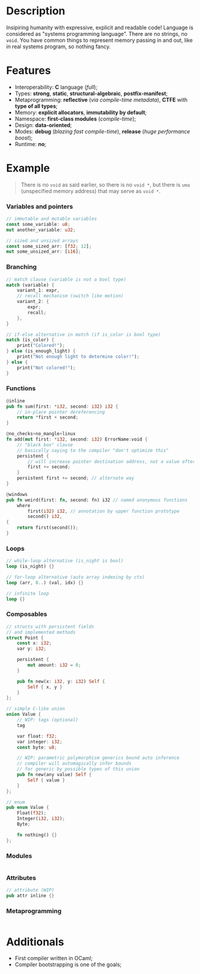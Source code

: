 # Description

Insipiring humanity with expressive, explicit and readable code!
Language is considered as "systems programming language". There are no strings, no `void`.
You have common things to represent memory passing in and out, like in real systems program, so nothing fancy.

# Features

- Interoperability: **C** language (_full_);
- Types: **strong**, **static**, **structural-algebraic**, **postfix-manifest**;
- Metaprogramming: **reflective** (_via compile-time metadata_), **CTFE** with **type of all types**;
- Memory: **explicit allocators**, **immutability by default**;
- Namespace: **first-class modules** (_compile-time_);
- Design: **data-oriented**;
- Modes: **debug** (_blazing fast compile-time_), **release** (_huge performance boost_);
- Runtime: **no**;

# Example

>There is no `void` as said earlier, so there is no `void *`, but there is `uma` (unspecified memory address) that may serve as `void *`.

### Variables and pointers

```rust
// immutable and mutable variables
const some_variable: u8;
mut another_variable: u32;

// sized and unsized arrays
const some_sized_arr: [f32; 12];
mut some_unsized_arr: [i16];
```

### Branching

```rust
// match clause (variable is not a bool type)
match (variable) {
    variant_1: expr,
    // recall mechanism (switch like motion)
    variant_2: {
        expr;
        recall;
    },
}

// if-else alternative in match (if is_color is bool type)
match (is_color) {
    print("Colored!");
} else (is_enough_light) {
    print("Not enough light to determine color!");
} else {
    print("Not colored!");
}
```

### Functions

```rust
@inline
pub fn sum(first: *i32, second: i32) i32 {
    // in-place pointer dereferencing
    return *first + second;
}

@no_checks+no_mangle+linux
fn add(mut first: *i32, second: i32) ErrorName:void {
    // "black box" clause
    // basically saying to the compiler "don't optimize this"
    persistent {
        // will increase pointer destination address, not a value after the ptr
        first += second;
    }
    persistent first += second; // alternate way
}

@windows
pub fn weird(first: fn, second: fn) i32 // named anonymous functions
    where
        first(i32) i32, // annotation by upper function prototype
        second() i32,
{
    return first(second());
}
```

### Loops

```rust
// while-loop alternative (is_night is bool)
loop (is_night) {}

// for-loop alternative (auto array indexing by ctx)
loop (arr, 0..) (val, idx) {}

// infinite loop
loop {}
```

### Composables

```rust
// structs with persistent fields
// and implemented methods
struct Point {
    const x: i32;
    var y: i32;

    persistent {
        mut amount: i32 = 0;
    }

    pub fn new(x: i32, y: i32) Self {
        Self { x, y }
    }
};

// simple C-like union
union Value {
    // WIP: tags (optional)
    tag

    var float: f32;
    var integer: i32;
    const byte: u8;

    // WIP: parametric polymorphism generics bound auto inference
    // compiler will automagically infer bounds
    // for generic by possible types of this union
    pub fn new(any value) Self {
        Self { value }
    }
};

// enum
pub enum Value {
    Float(f32);
    Integer(i32, i32);
    Byte;

    fn nothing() {}
};
```

### Modules

```rust
```

### Attributes

```rust
// attribute (WIP)
pub attr inline {}
```

### Metaprogramming

```rust
```

# Additionals

- First compiler written in OCaml;
- Compiler bootstrapping is one of the goals;
